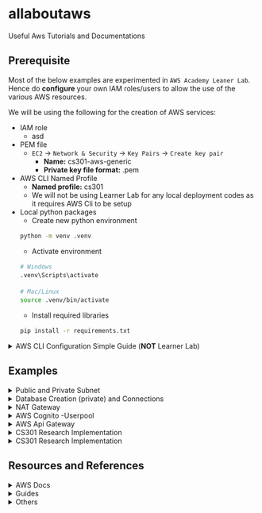 # allaboutaws
Useful Aws Tutorials and Documentations

## Prerequisite 
Most of the below examples are experimented in `AWS Academy Leaner Lab`. Hence do **configure** your own IAM roles/users to allow the use of the various AWS resources.

We will be using the following for the creation of AWS services:
- IAM role
    - asd
- PEM file
    - `EC2` -> `Network & Security` -> `Key Pairs` -> `Create key pair`
        - **Name:** cs301-aws-generic
        - **Private key file format:** .pem
- AWS CLI Named Profile
    - **Named profile:** cs301
    - We will not be using Learner Lab for any local deployment codes as it requires AWS Cli to be setup
- Local python packages
    - Create new python environment
    ```sh
    python -m venv .venv
    ```
    - Activate environment
    ```sh
    # Windows
    .venv\Scripts\activate

    # Mac/Linux
    source .venv/bin/activate
    ```
    - Install required libraries
    ```sh
    pip install -r requirements.txt
    ```

<details>
<summary>AWS CLI Configuration Simple Guide (<b>NOT</b> Learner Lab) </summary>

1. Install AWS Cli based on your operating system.
    - [Download installer](https://docs.aws.amazon.com/cli/latest/userguide/getting-started-install.html)
2. Since this is not our main aws account, we can configure as a named profile and be part of our profile collection. Otherwise, just `aws configure` is suffice if you want a quick setup and assign the the values as your main credentials
    ```sh
    aws configure --profile <profile-name-of-your-choice>
    # AWS Access Key ID [None]: AKIAI44QH8DHBEXAMPLE
    # AWS Secret Access Key [None]: je7MtGbClwBF/2Zp9Utk/h3yCo8nvbEXAMPLEKEY
    # Default region name [None]: us-east-1
    # Default output format [None]: text
    ```
3. Alternatively, you can manually key inside the credentials and config file.
    ```sh
    # on Linux and macOS
    ~/.aws/credentials
    ~/.aws/config

    # on Windows
    C:\Users\USERNAME\.aws\credentials
    C:\Users\USERNAME\.aws\config
    ```
4. You can check the output by giving the command `aws configure list`
    <img src="static/aws-cli-profile.png">
5. Do note that if you are using a named profile, you have to specify the profile whenever you use an aws resource
    - for e.g.
    ```python
    import boto3

    # Include this line to attach profile to a session
    boto3.setup_default_session(profile_name='dev') 

    boto3.resource('s3') # and so on and so forth
    ```

Below is a list of useful commands for your development
- aws --version
- aws configure list
- aws configure set < key > < value >
- aws configure get < key >
- aws configure list-profiles


</details>

## Examples 
<details>
<summary>Public and Private Subnet </summary>

<img src="static/vpc-private-public-subnet.png">  <!-- weight = "" height = "" -->

### Summary
We will be creating a 
- 1 vpc *(IP address of 10.0.0.0/16)* to allow **65534** hosts (256*256 - 2)
- 1 public subnet *(IP address of 10.0.1.0/24)* to allow **254** hosts (256 - 2)
- 1 private subnet *(IP address of 10.0.2.0/24)* to allow **254** hosts (256 - 2)

The key difference between a private and a public subnet is that private subnet associated with a route table that **doesn’t have a route to an internet gateway**.

### Implementation Steps

**NOTE:** You can click **VPC and more** to create a new VPC with 2 public and 2 private subnet configured automatically for you. Click [here](./static/aws-create-vpc-and-more.png) to see the visualisation!


1. Create VPC
    - `VPC (service)` -> `Virtual private cloud (left navigation menu)` -> `Your VPCs` -> `Create VPC`
        - **Name:** vpc-demo
        - **IPv4 CIDR:** 10.0.0.0/16
2. Create Subnet for both private and public
    - `VPC (service)` -> `Virtual private cloud (left navigation menu)` -> `Subnets` -> `Create subnet`
        - **VPC ID:** <select your VPC from (1)> 
        - **Subnet name:** subnet-public-1, subnet-private-1
        - **Availability Zone:** us-east-1a , us-east-1b *(you can allow AWS to choose for you but I assign manually for better control of resources later on)*
        - **IPv4 CIDR block:** 10.0.1.0/24 , 10.0.2.0/24 respectively
        - CLICK `add new subnet` to add more
3. Create a new Internet gateways
    - `VPC (service)` -> `Virtual private cloud (left navigation menu)` -> `Internet gateways` -> `Create internet gateway`
        - **Name tag:** demo-internet-gateway
    - Click on your gateway, from `Actions` -> `Attach to VPC` 
        - **Available VPCs**: <select your VPC from (1)> 
4. Create Route tables for your private and public subnets
    - Do note that a default route table is already attached during the creation of VPC. In this case we will be using the **default route table for the private subnet** since it is not routed to any internet gateway.
        <img src="static/aws-default-route-table.png">
    - Change the name of the default route table for the private subnet
        - `VPC (service)` -> `Virtual private cloud (left navigation menu)` -> `Route tables`
        - Find the default route table that is under your vpc and hover your mouse-tip to the `-` under the `Name` column.
            - **Edit Name:**: rt-private-1
    - Create route table for public subnet
        - `VPC (service)` -> `Virtual private cloud (left navigation menu)` -> `Route tables` -> `Create route table`
            - **Edit Name:**: rt-public
            - **VPC:** <select your VPC from (1)> 
        - Once created, click on `Edit Routes` and `Add route`
            - **Destination:** 0.0.0.0/0
            - **Target:** Click `Internet Gateway` and you will see the gateway that you have attached in (3)
5. Change the route table for your public subnet *(private subnet should already be attached to the default route table which you renamed at (4))*
    - `VPC (service)` -> `Virtual private cloud (left navigation menu)` -> `Subnets`
    - Click on your public subnet *(subnet-public-1)*
    - Under `Route table`, click `Edit route association` and change the route table ID
        - **Route table ID:**: rt-public
6. Enable DNS hostname in VPC - allow public DNS hostname (if not you have to create eastic IP address for every resource)
    - Check this StackOverFlow [here](https://stackoverflow.com/questions/20941704/ec2-instance-has-no-public-dns)
    - `VPC (service)` -> `Virtual private cloud (left navigation menu)` -> `Your VPCs`
    - Click on your VPC and `Actions` -> `Edit VPC settings`
    - Check Enable DNS hostname
7. Auto-assign public IPv4 address for your public subnet
    - `VPC (service)` -> `Virtual private cloud (left navigation menu)` -> `Subnets`
    - Click on your public subnet and `Actions` -> `Edit subnet settings`
    - check `Enable auto-assign public IPv4 address`
8. YAY! you have successfully setup a private and a public subnet under your own VPC! You can visualise the resource map by clicking on your `VPC`. From the image below, you can see that the two different subnets are associated with different route table. Only the public subnet can access the internet gateway.
    <img src="static/aws-vpc-setup-demo.png">



</details>

<details>
<summary>Database Creation (private) and Connections</summary>

### Summary

<img src="static/aws-rds-setup-subnet.png">

We will be creating a private PostgreSQL DB RDS instance (Learnerlab do not have access AWS Aurora) and will be connecting to it through our local laptop using a proxy (EC2). 

**NOTE:** Do setup your vpc and subnets as from `Public and Private Subnet` section as we will be using them in our implementation.

### Implementation Steps
1. Create Proxy (EC2) in public subnet
    - `EC2 (service)` -> `Instances (left navigation menu)` -> `Instances` -> `Launch instances`
        - **Name:** ec2-proxy
        - **Amazon Machine Image (AMI):** Amazon Linux 2 AMI (free tier eligible)
        - **Instance type:** t2.micro (free tier eligible)
        - **Key pair name:** cs301-aws-generic *(check prerequisite)*
        - Click **Edit** under Network settings
        - **VPC:** vpc-demo *(created from `Public and Private Subnet` section)*
        - **Subnet:** subnet-public-1 *(created from `Public and Private Subnet` section)*
        - **Auto-assign public IP:** Enable
        - **Firewall (security groups):** Create security group (selected) 
        - **Security group name:** proxy-ec2-sg
2. Create DB subnet group 
    - Before that, create another private subnet as DB subnet group need to cover at least 2 AZs. Follow `Public and Private Subnet` section
    - `RDS (service)` -> `Subnet groups (left navigation menu)` -> `Create subnet group`
        - **Name:** private-db-subnet
        - **VPC:** vpc-demo *(created from `Public and Private Subnet` section)*
        - **Availability Zones:** us-east-1b, us-east-1c *(where our private subnets are)*
        - **Subnets:** 10.0.2.0/24, 10.0.3.0/24 *(created from `Public and Private Subnet` section)*
3. Create RDS instance
    - `RDS (service)` -> `Databases (left navigation menu)` -> `Create database`
        - **Engine type:** PostgreSQL
        - **Templates:** Free Tier
        - **DB instance identifier:** demo-db
        - **Master username:**: postgres **(Unchanged)**
        - **Master password:**: < password >
        - Under `Connectivity`
        - **Compute resource:**: Don't connect to an EC2 compute resource (selected) -> **we will manually set up**
        - **Virtual private cloud (VPC):** vpc-demo *(created from `Public and Private Subnet` section)*
        - **DB subnet group:** private-db-subnet *(created in step 2)*
        - **Public access:** No
        - **VPC security group (firewall):** private-db-sg
        - Under `Additional configuration` (Optional)
            - **Initial database name:** < db name >

4. Modify Security Group for your proxy and RDS
    - `EC2 (service)` -> `Network & Security (left navigation menu)` -> `Security Groups`
        - Click on the security group under the name you have assigned for your proxy in step 1 **(proxy-ec2-sg)**
            - Under `Outbound rules`, click on `Edit outbound rules` and add
                - **Type:** Custom TCP *(or you can just specific your database and it will update the port range as well)*
                - **Port Range:** 5432 *(PostgreSQL - change accordingly to your db)*
                - **Destination:** private-db-sg *(Security group created in step 3)* *(Alternatively, you can specify the rds instance IP directly)*
        - Click on the security group under the name you have assigned for your RDS in step 3 **(private-db-sg)**
            - Under `Inbound rules`, click on `Edit inbound rules`
                - remove existing rules and add:
                - **Type:** Custom TCP *(or you can just specific your database and it will update the port range as well)*
                - **Port Range:** 5432 *(PostgreSQL - change accordingly to your db)*
                - **Destination:** proxy-ec2-sg *(Security group of ec2)* *(Alternatively, you can specify the ec2 instance IP directly)*
    - This allows your proxy to add as a bastion host to connect with the RDS in your private subnet
5. Test Connection using Dbeaver
    - Establish **SSH Tunneling** to connect the RDS instance in the private subnet to your EC2 to local machine
        ```sh
        ssh -i testinstance.pem -4 -N -L randomlocalport:DB-endpoint:DB-port username@PublicIPAddress

        # For example
        ssh -i cs301-aws-generic.pem -4 -N -L 8003:demo-db.cmkdoo9tbsig.us-east-1.rds.amazonaws.com:5432 ec2-user@ec2-34-200-231-59.compute-1.amazonaws.com
        ```
        - Explaination of command: [here](https://explainshell.com/explain?cmd=ssh+-i+testinstance.pem+-4+-N+-L+randomport%3ADB-endpoint%3ADB-port+username%40PublicIPAddress)
    - You can check if the tunnel is established by listening to the port that you set above:
        ```sh
        netstat -ntap tcp | grep -i LISTEN | grep portnumber

        # For example
        netstat -ntap tcp | grep -i LISTEN | grep 8003

        # Sample output
        # tcp        0      0 127.0.0.1:8003          0.0.0.0:*               LISTEN      105/ssh
        ```
        - Explaination of command: [here](https://explainshell.com/explain?cmd=netstat+-ntap+tcp+%7C+grep+-i+LISTEN+%7C+grep+8003)
    - You can then connect to the rds instance through the local port you have set
        <img src="static/dbeaver-rds-connect.png">

</details>

<details>
<summary>NAT Gateway </summary>

Learner Lab **does not allow** the creation of NAT Gateway. But we can also access the internet from a private subnet

1. Make sure that your private subnet and public subnet are in the same availability zone.
2. Create a NAT Gateway in the public subnet
3. Edit the route table for your private subnet and add the followings:
    - **Destination:** 0.0.0.0/0
    - **Target:** nat-gateway-id

If we do not wish to use NAT Gateway, we have to set up a reverse proxy to forward the HTTP requests. This include setting up an ec2 instance in the public subnet and having installing apache to do the reverse proxy. Reference source can be found [here](https://serverfault.com/questions/569626/how-to-set-up-port-forwarding-on-amazon-ec2).


</details>


<details>
<summary>AWS Cognito -Userpool </summary>

<p align="center" width="100%">
    <img src="static/aws-cognito-diagram.png">
</p>

### Summary
In this demonstration, we will be setting up user pool and retrieving the tokens via Native Api (boto3). After which, we create an Api Gateway which consists of both cognito authorizer and a custom lambda authorizer.

### Implementation Steps
1. Set up user pool *(without hosted UI)*
    - Settting up user pool is quite straightforward. Do refer to this [link](https://docs.aws.amazon.com/cognito/latest/developerguide/cognito-user-pool-as-user-directory.html) for the various options that AWS provides.
    - For this example, we will be doing the followings (else stay default):
        - **Cognito user pool sign-in options:** User name
        - **MFA enforcement:** No MFA *(speed up sign in process at the risk of security)*
        - **Self-service account recovery:** Unchecked Self-service account recovery *(we will not be using the hosted UI)*
        - **Self-registration:** Unchecked self-registration *(we will not be using the hosted UI)*
        - **Allow Cognito to automatically send messages to verify and confirm - Recommended:** Unchecked *(Since we are creating fake user account, we will be using lambda or api to confirm user account instead)*
        - Include
        - Under `Custom attributes - optional`, [Name, Type, Min - optional, Max - optional, Mutable]
            - Add username, string, 2, 10, NOT mutable
            - Add test, string, 1, 50, mutable
        - **Email provider:** Send email with Cognito *(for dev purposes)*
        - **User pool name:** dev-pool
        - **App client name:** dev-app-public *(client secret should be unchecked by default)*
        - Under `Advanced app client settings`:
            - Include **ALLOW_USER_PASSWORD_AUTH** in `Authentication flows`
2. We can either setup users/groups in AWS console UI or creating them via python sdk (faster).
    - Full list of commands can be found >[here](https://boto3.amazonaws.com/v1/documentation/api/latest/reference/services/cognito-idp.html)<
    - There are helper functions set up for you in [aws.py](./scripts/utils/aws.py) for faster creation of users/groups. Alternatively, you can create via the console UI.
3. There are two ways to manage users in user pool and get authentication tokens, either through **Hosted UI (OIDC API)** or **Amazon Cognito user pools API (Boto3 python in this case)**. The difference between the two is that we can set `custom scope` for OIDC API whereas a fixed scope: `aws.cognito.signin.user.admin` is assigned for native API like boto3. Full explanation can be found [here](https://docs.aws.amazon.com/cognito/latest/developerguide/user-pools-API-operations.html).
    - Hosted UI (OIDC API)
        - Since we did not configure any Hosted UI in step 1, we have to create a cognito domain for our Hosted UI authentication endpoints.
            - Click on your userpool and navigate `App integration` -> `Domain` -> `Action` -> `Create Cognito Domain`
        - We can either get the access_token by logging in through the hosted UI or using [Amazon Cognito Identity SDK](https://www.npmjs.com/package/amazon-cognito-identity-js), [AWS JWT Verify](https://github.com/awslabs/aws-jwt-verify). Detailed documentation can be found >[here](https://developer.amazon.com/docs/login-with-amazon/authorization-code-grant.html#server-apps)<
        - Flow: Get authorization Code -> get Access token -> get Identity token
        - *Demonstration example pending*
    - Native API (Boto3)
        - Configure config.json and .env file
            - Change the **username** and **password** in [config.json](./scripts/utils/config.json) file under `cognito.get_token.AuthParameters`
            - Set **COGNITO_CLIENT_ID** and **COGNITO_CLIENT_SECRET** (if applicable) in [.env file](./scripts/.env.example)
            - Rename `.env.example` to `.env` to follow along the next few steps and prevent any unnecessary commit/push to github thereafter.
        - Helper script: aws.py
            - As mentioned, there are some helper functions which is from the boto3 documentation. You can get/refresh/revoke token using this script.
            ```sh
            usage: aws.py [-h] [--resource RESOURCE] [--action ACTION] [--config CONFIG] [--env ENV] [--s3profile S3PROFILE]
                        [--verbose]

            options:
            -h, --help            show this help message and exit
            --resource RESOURCE   Supported resource: cognito
            --action ACTION       Supported action: get_token, refresh_token, revoke_token
            --config CONFIG       Config file relative to aws.py
            --env ENV             Environment file relative to aws.py
            --s3profile S3PROFILE
                                    S3 Session for local development
            --verbose             Print everything
            ```
        - Get Access Token
            - `COGNITO_REFRESH_TOKEN`, `COGNITO_ACCESS_TOKEN`, `COGNITO_ID_TOKEN` will be saved in your environment file if response is successful.
            ```sh
            # Sample code
            python scripts\utils\aws.py --resource cognito --action get_token --config config.json --env ../env --s3profile cs301 --verbose 
            ```            
        - Refresh Access Token
            - `COGNITO_ACCESS_TOKEN`, `COGNITO_ID_TOKEN` will be saved in your environment file if response is successful.
            ```sh
            # Sample code
            python scripts\utils\aws.py --resource cognito --action refresh_token --config config.json --env ../env --s3profile cs301 --verbose 
            ``` 
        - Refresh Revoke Token
            ```sh
            # Sample code
            python scripts\utils\aws.py --resource cognito --action revoke_token --config config.json --env ../env --s3profile cs301 --verbose 
            ``` 
4. Create a simple API gateway for testing `(Serverless Authentication and Authorization)`. A simple walkthrough can be found >[here](https://aws.amazon.com/premiumsupport/knowledge-center/api-gateway-cognito-user-pool-authorizer/)< 
    - Set up Api Gateway. Do refer to `API Gateway` section for further details on setting up an Api gateway and authorizers. The following endpoints are:
        ```sh
        /
        GET                 # Mock endpoint, Cognito Authorizer                         (1)
        POST                # Mock endpoint, Cognito Authorizer                         (2)
            /admin-only     
            GET             # api/0/test endpoint from aws.py, Custom lambda Authorizer (3)
            POST            # api/0/test endpoint from aws.py, Custom lambda Authorizer (4)
                /all
                GET         # api/0/test endpoint from aws.py, Custom lambda Authorizer (5)
            /test
                /{proxy+}
                ANY         # api/0/ endpoint from aws.py, Cognito Authorizer           (6)
        ```
        - In this demonstration, we will be using mainly the (1),(2),(3),(5) to showcase the authorization process between AWS Cognito and AWS Api gateway.
        - For the custom lambda authorizer, the code can be found in [custom-auth](./scripts/custom-auth/). To set up a lambda function:
            - Zip the codes. The below command will install the dependencies in the `custom-auth/package` directory, zip the whole custom-auth folder and the zip file will be stored in `scripts/output` folder.
                ```sh
                python scripts/utils/general.py --action zip --in-dir ../custom-auth --out-dir ../output/custom-auth --deploy-lambda
                ```
                - Go to AWS lambda UI console and upload the zip file. 
                - Under `Configuration` -> `Environmental variables`, set the following environment variables:
                    - ENV -> *(PRODUCTION)*
                    - AWS_REGION
                    - COGNITO_USER_POOL_ID
                    - COGNITO_CLIENT_ID
            - Funtionalities:
                - Authenticate tokens manually. Can only use `access_token` as **client_id** is needed for the validation process
                - Only users in `test-g1` group will have access to `/admin-only` endpoint. All users will have access to the others (5).
        - Create Authorizers with `Authorization` as the token source.
        - For mock endpoints (1) and (2), configure the response output to be `{"message": "Authorized!!!"}`
            - Set `aws.cognito.signin.user.admin` as **OAuth Scope** for mock endpoint (1)
        - For the endpoints in our [custom flask api](./scripts/flask_main.py), we will be deploying it with ngrok to get a public proxy to our localhost port
            - Install [ngrok](https://ngrok.com/download) to create a proxy to our localhost temporary. 
            - Run flask_main.py and create a proxy to the local port
                ```sh
                # Run Flask app
                python scripts/flask_main.py

                # Start Ngrok
                ngrok http 8000     # since app is running on port 8000
                ```
            - Use the proxy url from ngrok for Endpoint URL in API Gateway - *in this case: https://c3d9-118-200-57-4.ap.ngrok.io*
                <img src="static/ngrok-run.png">
            - `api/0/test` endpoint will mainly print out all **query values**, **json values**, **headers values** as well as any possible **kwangs** that are send to the endpoint. 


5. **(ENDPOINT (1) & (2))** You will find that you will get the result: `{"message": "Authorized!!!"}` if you include the correct token for the authorization headers for both GET and POST endpoint respectively. 
    - Scenario: provide access token to GET endpoint *(success)* - NOTE: rmb you have set **OAuth Scope** for this
        <img src="static/aws-apigateway-cognito-authorized.png">
    - Scenario: provide identity token to GET endpoint *(Fail)*
        <img src="static/aws-apigateway-cognito-unauthorized.png">
6. **(ENDPOINT (3) & (5))** Every users in the userpool can access `Endpoint (5)` but only those in **test-g1** group can access `Endpoint (3)`. These configurations are set in the custom lambda authorizer.
    - Workflow:
        <img src="static/aws-custom-auth-workflow.png">
    - Scenario: user NOT in test-g1 accessing endpoint 3 (DENY)
        <img src="static/aws-apigateway-get-explicit-deny.png">

</details>


<details>
<summary>AWS Api Gateway </summary>

*pending~*
1. Creating an Api Gateway: `Api Gateway (service)` -> `Create API`
    - `Choose an API type`: HTTP API, WebSocket API, REST API, REST API Private
        - We will be focusing on **REST API** for normal use cases and **REST API Private** if you want to connect to a private API in your VPC.
        - `Resources`: path attached to the domain
        - `Methods`: Different API method pertaining to the resource. *(ANY is a special keyword to represent all methods)*
    - Proxy Integration
        - Cannot do body mapping for Integration Response
2. Authorizer
    - Click on your api gateway and go to `Authorizers (left menu)` -> `Create new Authorizer`
        - **Name:** dev-authorizer-1
        - **Type:** Cognito
        - **Cognito User Pool :** *Click on the user pool that you have created*
        - **Token Source:** Authorization
    - As payload and headers are passthrough from the API gateway to the endpoint, we can get the ACCESS_TOKEN or the ID_TOKEN via the `Authorization` header. *(NOTE: This does not apply to custom authorizer!)*
        <img src="static/aws-apigateway-ngrok-response.png">
    - Authentication and Authorization
        - By doing **OAuth2 Authentication**, you are using the **access token** to authenticate your identity as well as to authorize access to the various endpoints based on the scope provided. You will be setting **OAuth Scope** for in your endpoint.
        - Whereas if you are using the **identity token** to authenticate, AWS will just check whether the credentials matches those in the user pool **(openid authentication)**. You will **NOT** be setting any **OAuth Scope** for this.
3. Custom Configuration
    - Get Request
        - Do remember to include the various queries in request resources
        <img src="static/aws-apigateway-get.png">
    - Mock endpoints

    - Map authorizor's claims to headers
        - Normal Authorizer
            - You can obtain the claims by mapping to headers via `context.authorizer.claims`. Do note that context can only accept string or int values.The following are valid mapping for the headers:
                - context.authorizer.claims.sub
                - context.authorizer.claims.token_use
                - context.authorizer.claims.cognito:username
        - Customized Authorizer
            - The output format for the authorizer is as follows, where you will be saving your claims under context
                ```sh
                {
                    policyDocument, 
                    principalId=claims['sub'], 
                    context={
                        "test1": claims['username']
                    }
                }
                ```
            - You can obtain your context by mapping to headers via `context.authorizer`. Do note that context can only accept string or int values. The following are valid mapping for the headers:
                - context.authorizer.test1 


Create awpi gateway that can only be access from your vpc privately -create an interface VPC endpoint
https://docs.aws.amazon.com/apigateway/latest/developerguide/apigateway-private-apis.html#apigateway-private-api-create-interface-vpc-endpoint

Api with private integration - using vpc link
https://docs.amazonaws.cn/en_us/apigateway/latest/developerguide/getting-started-with-private-integration.html
https://medium.com/swlh/aws-api-gateway-private-integration-with-http-api-and-a-vpc-link-602360a1cd84
https://manurana.medium.com/tutorial-connecting-an-api-gateway-to-a-vpc-using-vpc-link-682a21281263
https://stackoverflow.com/questions/32671394/can-i-specify-http-endpoint-in-a-vpc-as-resource-in-aws-api-gateway
https://docs.aws.amazon.com/apigateway/latest/developerguide/set-up-private-integration.html
https://devops.stackexchange.com/questions/254/how-to-only-allow-api-gateway-requests-to-reach-our-ec2-instances

Mapping
https://docs.aws.amazon.com/apigateway/latest/developerguide/api-gateway-mapping-template-reference.html#input-variable-reference
https://docs.amazonaws.cn/en_us/apigateway/latest/developerguide/how-to-method-settings-execution-console.html

pass claims to header:
https://stackoverflow.com/questions/45631758/how-to-pass-api-gateway-authorizer-context-to-a-http-integration
https://docs.aws.amazon.com/apigateway/latest/developerguide/apigateway-enable-cognito-user-pool.html

Validate claims
https://docs.aws.amazon.com/apigateway/latest/developerguide/http-api-jwt-authorizer.html

output policy
https://docs.aws.amazon.com/apigateway/latest/developerguide/apigateway-resource-policies-examples.html
https://docs.aws.amazon.com/apigateway/latest/developerguide/api-gateway-lambda-authorizer-output.html

Custom Authorizer
https://www.alexdebrie.com/posts/lambda-custom-authorizers/
https://github.com/aws-samples/amazon-cognito-api-gateway/tree/80ee4cd9933c4362e30c62a9e52ac5b880d340b6
https://github.com/DMalliaros/aws-python-lambda-authorizers
https://docs.aws.amazon.com/apigateway/latest/developerguide/api-gateway-lambda-authorizer-output.html
How custom authorizer works:
https://docs.aws.amazon.com/cognito/latest/developerguide/amazon-cognito-user-pools-using-tokens-verifying-a-jwt.html
https://docs.aws.amazon.com/apigateway/latest/developerguide/apigateway-use-lambda-authorizer.html



</details>

<details>
<summary>CS301 Research Implementation </summary>

source:
https://blog.developer.adobe.com/deploy-microservices-using-aws-ecs-fargate-and-api-gateway-1b5e71129338
https://stackoverflow.com/questions/61265108/aws-ecs-fargate-resourceinitializationerror-unable-to-pull-secrets-or-registry

</details>

<details>
<summary>CS301 Research Implementation </summary>

### Summary
The research focuses on evaluating the efficiency of processing large csv files and inserting into a Postgres database through:
1. Recurring Lambda function
2. AWS GLUE

Since this is just a research, there are quite alot of hard-coded values which we should not be doing in real production!

### Implementation Steps (Brief)
1. Recurring lambda function (reference [here](https://medium.com/swlh/processing-large-s3-files-with-aws-lambda-2c5840ae5c91))
    - Lambda does not provide 3rd party libraries out of the box. We have to zip the files and upload the lambda codes.
    - Zip the psycopg2 folder of your choice together ([awslambda-psycopg2 Github repo](https://github.com/jkehler/awslambda-psycopg2)) with the lambda handler code found [here](./scripts/research_lambda_handler.py)
    - Remember to increase the default time limit to 15 minutes.
2. AWS Glue
    - Attached an Amazon S3 endpoint to the VPC. Check [here](https://docs.aws.amazon.com/glue/latest/dg/connection-S3-VPC.html) for more details.
    - Create Crawler to get s3 files and process columns
    - Establish connection with Postgres database and create Crawler as well
    - Copy/upload the python script and create job. [Glue script](./scripts/research_glue_etl_test.py)

### Results - Lambda
The usual practice of ingesting data from a large CSV file is to send records to a message queue and allow the processing of each record to run asynchronously. The team simulated this environment by invoking an AWS Lambda function to open the CSV file and create a generator to receive each row. These rows are processed and sent to the database. 

As each lambda function has a maximum duration limit of 15 minutes, the function regularly checks if the remaining time is more than the stipulated time (defined by us) after each row retrieval. Another lambda function will be invoked asynchronously with the same event object and the additional offset value. This offset value helps to determine the last position of the processed records. 

<p align="center" width="100%">
    <img src="static/aws-research-lambda-logs.png">
    <img src="static/aws-research-lambda-insert-time.png">
</p>

The whole process took approximately 28 minutes for 478,817 records. The team reckons that the duration will increase as the processing algorithm gets more complex. 

### Results - Glue
The entire CSV file is processed and only sent to the database once all algorithms run successfully. The insertion of  478,817 records took approximately 3 seconds and the glue job took approximately 3 to 5 minutes. 

<p align="center" width="100%">
    <img src="static/aws-research-glue-logs.png">
    <img src="static/aws-research-glue-insert-time.png">
</p>


</details>



## Resources and References

<details>
<summary>AWS Docs</summary>

- [AWS Api Gateway: Integration Request with Authorizer claims in Api Gateway](https://docs.aws.amazon.com/apigateway/latest/developerguide/apigateway-enable-cognito-user-pool.html)
- [AWS Api Gateway: Resource policies](https://docs.aws.amazon.com/apigateway/latest/developerguide/apigateway-resource-policies-examples.html)
- [AWS Cognito: Access scope integration with AWS Cognito and AWS Api Gateway](https://docs.aws.amazon.com/apigateway/latest/developerguide/apigateway-create-cognito-user-pool.html)
- [AWS Cognito: Caching tokens](https://docs.aws.amazon.com/cognito/latest/developerguide/amazon-cognito-user-pools-using-tokens-caching-tokens.html)
- [AWS Cognito: JWT Authorizer](https://docs.aws.amazon.com/apigateway/latest/developerguide/http-api-jwt-authorizer.html)
- [AWS Cognito: Resource servers](https://docs.aws.amazon.com/cognito/latest/developerguide/cognito-user-pools-define-resource-servers.html)
- [AWS Cognito: Setting up user pool](https://docs.aws.amazon.com/cognito/latest/developerguide/cognito-user-pool-as-user-directory.html)
- [AWS Cognito: Token Endpoint](https://docs.aws.amazon.com/cognito/latest/developerguide/token-endpoint.html)
- [AWS Cognito: Using the Amazon Cognito native and OIDC APIs](https://docs.aws.amazon.com/cognito/latest/developerguide/user-pools-API-operations.html)
- [AWS Glue: Connection in AWS Glue Data Catalog](https://docs.aws.amazon.com/glue/latest/dg/glue-connections.html)
- [AWS Glue: s3 data store connection to VPC endpoint in Glue](https://docs.aws.amazon.com/glue/latest/dg/connection-S3-VPC.html)
- [AWS lambda: Preparing python packages](https://docs.aws.amazon.com/lambda/latest/dg/python-package.html)
- [AWS Nat Gateway: Route Tables Configuration](https://docs.aws.amazon.com/vpc/latest/userguide/nat-gateway-scenarios.html#public-nat-internet-access)
- [AWS RDS: Accessing private db instance in a VPC](https://docs.aws.amazon.com/AmazonRDS/latest/UserGuide/USER_VPC.Scenarios.html#USER_VPC.Scenario1)



</details>

<details>
<summary>Guides</summary>

- [Authorization code grant using hosted UI](https://developer.amazon.com/docs/login-with-amazon/authorization-code-grant.html)
- [Connect postgresql db via bastion host](https://gist.github.com/kshailen/0d4f78596b0ab12659be908163ed1fc2)
- [Connect private rds instances using dbeaver](https://fitdevops.in/connect-to-private-rds-instances-using-dbeaver/)
- [Creation of public and private subnet](https://www.1cloudhub.com/aws-vpc-101-creation-of-public-subnet-and-private-subnet-in-vpc-and-test-connectivity/)
- [Curl token Using javascript SDK - no custom scope](https://gist.github.com/miguelmota/8b519212aca47210d529532b3d8e5b2f)
- [Github: Lambda as Post-processing Authorizer](https://github.com/aws-samples/amazon-cognito-api-gateway/tree/80ee4cd9933c4362e30c62a9e52ac5b880d340b6)
- [Processing large s3 files with AWS Lambda](https://medium.com/swlh/processing-large-s3-files-with-aws-lambda-2c5840ae5c91)
- [Set up an Amazon Cognito user pool as an authorizer on an API Gateway REST API](https://aws.amazon.com/premiumsupport/knowledge-center/api-gateway-cognito-user-pool-authorizer/)
- [Spring security with AWS Cognito](https://medium.com/cloud-base/resource-server-with-cognito-b7fbfbee0155)

</details>

<details>
<summary>Others</summary>

- [Github: awslambda-psycopg2](https://github.com/jkehler/awslambda-psycopg2)

- [Stackoverflow: Authorize Cognito user group](https://stackoverflow.com/questions/71274311/aws-api-gateway-authorize-cognito-user-groups)
- [Stackoverflow: Connect to aws profile using boto3](https://stackoverflow.com/questions/33378422/how-to-choose-an-aws-profile-when-using-boto3-to-connect-to-cloudfront)
- [Stackoverflow: Force change password in AWS Cognito](https://stackoverflow.com/questions/40287012/how-to-change-user-status-force-change-password)
- [Stackoverflow: Mock endpoint in AWS Gateway not retrieving body requests](https://stackoverflow.com/questions/69635065/api-gateway-not-retreiving-request-body)
- [Stackoverflow: No public DNS during EC2 creation](https://stackoverflow.com/questions/20941704/ec2-instance-has-no-public-dns)
- [Stackoverflow: Nodejs with AWS Cognito scope](https://stackoverflow.com/questions/63177503/login-cognito-using-with-scope-openid-using-id-token-or-access-token-dont-worki)
- [Stackoverflow: Pass Authorizer context to Header in Api Gateway](https://stackoverflow.com/questions/45631758/how-to-pass-api-gateway-authorizer-context-to-a-http-integration)
- [Stackoverflow: Springboot configuration with AWS Cognito](https://stackoverflow.com/questions/74572577/springboot-aws-cognito-configuration-i-need-some-clarification)

- [Subnet Calculator](https://www.davidc.net/sites/default/subnets/subnets.html)
- [Youtube - Subnet Mask Explained](https://www.youtube.com/watch?v=s_Ntt6eTn94)
</details>

